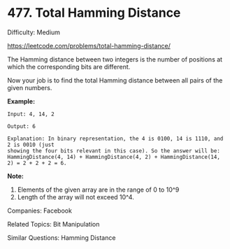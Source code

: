 # 477. Total Hamming Distance

Difficulty: Medium

https://leetcode.com/problems/total-hamming-distance/

The Hamming distance between two integers is the number of positions at which the corresponding bits are different.

Now your job is to find the total Hamming distance between all pairs of the given numbers.

**Example:**
```
Input: 4, 14, 2

Output: 6

Explanation: In binary representation, the 4 is 0100, 14 is 1110, and 2 is 0010 (just
showing the four bits relevant in this case). So the answer will be:
HammingDistance(4, 14) + HammingDistance(4, 2) + HammingDistance(14, 2) = 2 + 2 + 2 = 6.
```

**Note:**
1. Elements of the given array are in the range of 0 to 10^9
2. Length of the array will not exceed 10^4.

Companies: Facebook

Related Topics: Bit Manipulation

Similar Questions: Hamming Distance
